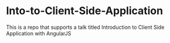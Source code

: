 Into-to-Client-Side-Application
===============================

This is a repo that supports a talk titled Introduction to Client Side Application with AngularJS 
